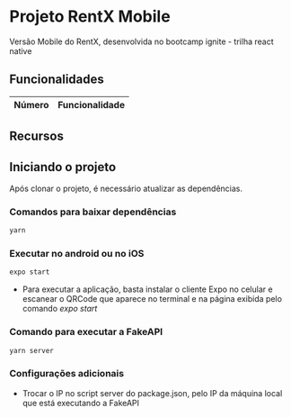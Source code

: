 # Projeto RentX Mobile

Versão Mobile do RentX, desenvolvida no bootcamp ignite - trilha react native

## Funcionalidades

| Número | Funcionalidade |
| - | - |

## Recursos

## Iniciando o projeto

Após clonar o projeto, é necessário atualizar as dependências.

### Comandos para baixar dependências

```bash
yarn
```

### Executar no android ou no iOS

```bash
expo start
```

* Para executar a aplicação, basta instalar o cliente Expo no celular e escanear o QRCode que aparece no terminal e na página exibida pelo comando *expo start*

### Comando para executar a FakeAPI

```bash
yarn server
```

### Configurações adicionais

- Trocar o IP no script server do package.json, pelo IP da máquina local que está executando a FakeAPI
